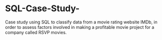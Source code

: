 # SQL-Case-Study-
Case study using SQL to classify data from a movie rating website IMDb, in order to assess factors involved in making a profitable movie project for a company called RSVP movies.
